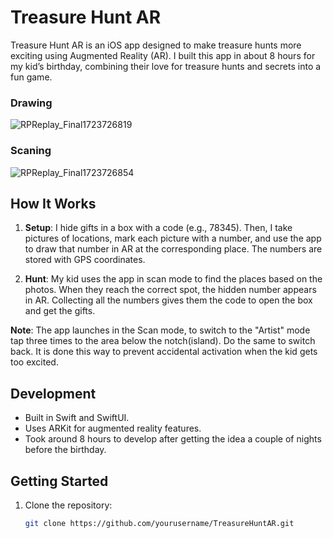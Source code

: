 # Treasure Hunt AR

Treasure Hunt AR is an iOS app designed to make treasure hunts more exciting using Augmented Reality (AR). I built this app in about 8 hours for my kid’s birthday, combining their love for treasure hunts and secrets into a fun game.

### Drawing
![RPReplay_Final1723726819](https://github.com/user-attachments/assets/5e77301f-5999-44f9-ae2f-d5b2d6afa3a1)   
### Scaning
![RPReplay_Final1723726854](https://github.com/user-attachments/assets/7c42494c-2809-44e3-bb02-53eec06e276e)

## How It Works

1. **Setup**: I hide gifts in a box with a code (e.g., 78345). Then, I take pictures of locations, mark each picture with a number, and use the app to draw that number in AR at the corresponding place. The numbers are stored with GPS coordinates.

2. **Hunt**: My kid uses the app in scan mode to find the places based on the photos. When they reach the correct spot, the hidden number appears in AR. Collecting all the numbers gives them the code to open the box and get the gifts.

**Note**: The app launches in the Scan mode, to switch to the "Artist" mode tap three times to the area below the notch(island). Do the same to switch back. It is done this way to prevent accidental activation when the kid gets too excited.

## Development

- Built in Swift and SwiftUI.
- Uses ARKit for augmented reality features.
- Took around 8 hours to develop after getting the idea a couple of nights before the birthday.

## Getting Started

1. Clone the repository:
   ```bash
   git clone https://github.com/yourusername/TreasureHuntAR.git
